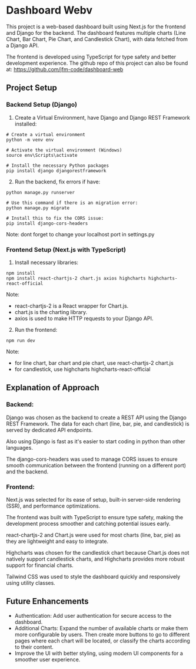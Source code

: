 # Dashboard Webv
This project is a web-based dashboard built using Next.js for the frontend and Django for the backend. The dashboard features multiple charts (Line Chart, Bar Chart, Pie Chart, and Candlestick Chart), with data fetched from a Django API.

The frontend is developed using TypeScript for type safety and better development experience.
The github repo of this project can also be found at: https://github.com/jfm-code/dashboard-web

## Project Setup
### Backend Setup (Django)
1. Create a Virtual Environment, have Django and Django REST Framework installed:
```
# Create a virtual environment
python -m venv env

# Activate the virtual environment (Windows)
source env\Scripts\activate

# Install the necessary Python packages
pip install django djangorestframework
```

2. Run the backend, fix errors if have:
```
python manage.py runserver

# Use this command if there is an migration error:
python manage.py migrate

# Install this to fix the CORS issue:
pip install django-cors-headers
```
Note: dont forget to change your localhost port in settings.py

### Frontend Setup (Next.js with TypeScript)
1. Install necessary libraries:
```
npm install
npm install react-chartjs-2 chart.js axios highcharts highcharts-react-official
```
Note:
- react-chartjs-2 is a React wrapper for Chart.js.
- chart.js is the charting library.
- axios is used to make HTTP requests to your Django API.

2. Run the frontend:
```
npm run dev
```
Note:
- for line chart, bar chart and pie chart, use react-chartjs-2 chart.js
- for candlestick, use highcharts highcharts-react-official

## Explanation of Approach
### Backend:
Django was chosen as the backend to create a REST API using the Django REST Framework. The data for each chart (line, bar, pie, and candlestick) is served by dedicated API endpoints.

Also using Django is fast as it's easier to start coding in python than other languages.

The django-cors-headers was used to manage CORS issues to ensure smooth communication between the frontend (running on a different port) and the backend.

### Frontend:
Next.js was selected for its ease of setup, built-in server-side rendering (SSR), and performance optimizations.

The frontend was built with TypeScript to ensure type safety, making the development process smoother and catching potential issues early.

react-chartjs-2 and Chart.js were used for most charts (line, bar, pie) as they are lightweight and easy to integrate.

Highcharts was chosen for the candlestick chart because Chart.js does not natively support candlestick charts, and Highcharts provides more robust support for financial charts.

Tailwind CSS was used to style the dashboard quickly and responsively using utility classes.

## Future Enhancements
- Authentication: Add user authentication for secure access to the dashboard.
- Additional Charts: Expand the number of available charts or make them more configurable by users. Then create more buttons to go to different pages where each chart will be located, or classify the charts according to their content.
- Improve the UI with better styling, using modern UI components for a smoother user experience.
